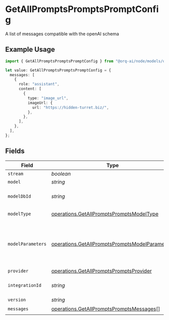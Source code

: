 # GetAllPromptsPromptsPromptConfig

A list of messages compatible with the openAI schema

## Example Usage

```typescript
import { GetAllPromptsPromptsPromptConfig } from "@orq-ai/node/models/operations";

let value: GetAllPromptsPromptsPromptConfig = {
  messages: [
    {
      role: "assistant",
      content: [
        {
          type: "image_url",
          imageUrl: {
            url: "https://hidden-turret.biz/",
          },
        },
      ],
    },
  ],
};
```

## Fields

| Field                                                                                                            | Type                                                                                                             | Required                                                                                                         | Description                                                                                                      |
| ---------------------------------------------------------------------------------------------------------------- | ---------------------------------------------------------------------------------------------------------------- | ---------------------------------------------------------------------------------------------------------------- | ---------------------------------------------------------------------------------------------------------------- |
| `stream`                                                                                                         | *boolean*                                                                                                        | :heavy_minus_sign:                                                                                               | N/A                                                                                                              |
| `model`                                                                                                          | *string*                                                                                                         | :heavy_minus_sign:                                                                                               | N/A                                                                                                              |
| `modelDbId`                                                                                                      | *string*                                                                                                         | :heavy_minus_sign:                                                                                               | The id of the resource                                                                                           |
| `modelType`                                                                                                      | [operations.GetAllPromptsPromptsModelType](../../models/operations/getallpromptspromptsmodeltype.md)             | :heavy_minus_sign:                                                                                               | The type of the model                                                                                            |
| `modelParameters`                                                                                                | [operations.GetAllPromptsPromptsModelParameters](../../models/operations/getallpromptspromptsmodelparameters.md) | :heavy_minus_sign:                                                                                               | Model Parameters: Not all parameters apply to every model                                                        |
| `provider`                                                                                                       | [operations.GetAllPromptsPromptsProvider](../../models/operations/getallpromptspromptsprovider.md)               | :heavy_minus_sign:                                                                                               | N/A                                                                                                              |
| `integrationId`                                                                                                  | *string*                                                                                                         | :heavy_minus_sign:                                                                                               | The id of the resource                                                                                           |
| `version`                                                                                                        | *string*                                                                                                         | :heavy_minus_sign:                                                                                               | N/A                                                                                                              |
| `messages`                                                                                                       | [operations.GetAllPromptsPromptsMessages](../../models/operations/getallpromptspromptsmessages.md)[]             | :heavy_check_mark:                                                                                               | N/A                                                                                                              |